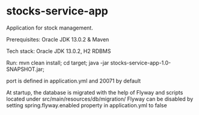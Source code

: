 # stocks-service-app

Application for stock management.

Prerequisites: Oracle JDK 13.0.2 & Maven

Tech stack: Oracle JDK 13.0.2, H2 RDBMS

Run: 
  mvn clean install;
  cd target;
  java -jar stocks-service-app-1.0-SNAPSHOT.jar;

port is defined in application.yml and 20071 by default

At startup, the database is migrated with the help of Flyway and scripts located under src/main/resources/db/migration/ 
Flyway can be disabled by setting spring.flyway.enabled property in application.yml to false
